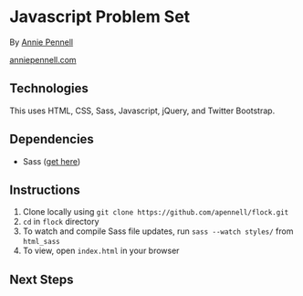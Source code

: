 # Javascript Problem Set

By [Annie Pennell](https://www.linkedin.com/in/anniepennell/)

[anniepennell.com](http://anniepennell.com/)

## Technologies 

This uses HTML, CSS, Sass, Javascript, jQuery, and Twitter Bootstrap.

## Dependencies
* Sass ([get here](http://sass-lang.com/install))

## Instructions

1. Clone locally using `git clone https://github.com/apennell/flock.git`
2. `cd` in `flock` directory
3. To watch and compile Sass file updates, run `sass --watch styles/` from `html_sass`
4. To view, open `index.html` in your browser

## Next Steps
